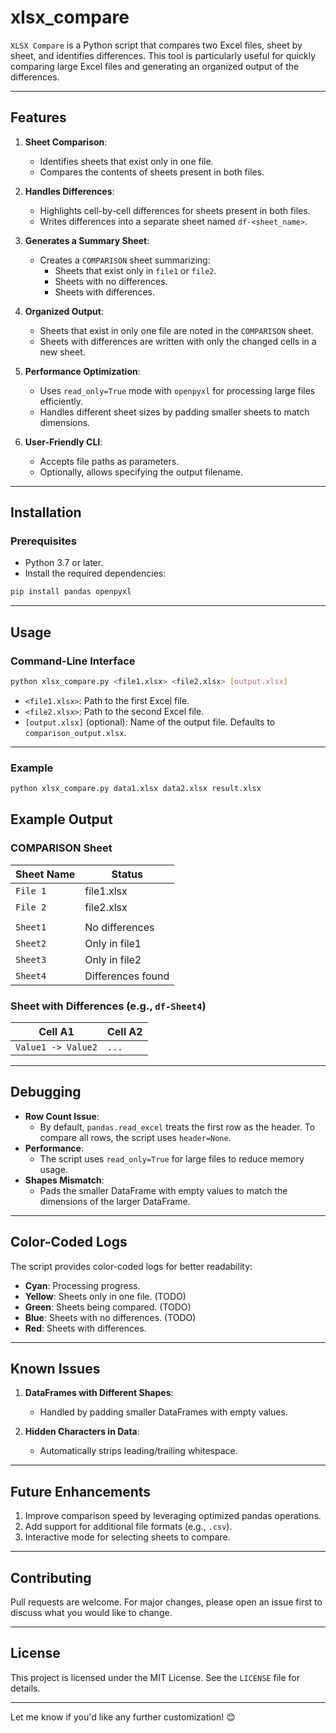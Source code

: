 # xlsx_compare

`XLSX Compare` is a Python script that compares two Excel files, sheet by sheet, and identifies differences. This tool is particularly useful for quickly comparing large Excel files and generating an organized output of the differences.

---

## Features

1. **Sheet Comparison**:

   - Identifies sheets that exist only in one file.
   - Compares the contents of sheets present in both files.

2. **Handles Differences**:

   - Highlights cell-by-cell differences for sheets present in both files.
   - Writes differences into a separate sheet named `df-<sheet_name>`.

3. **Generates a Summary Sheet**:

   - Creates a `COMPARISON` sheet summarizing:
     - Sheets that exist only in `file1` or `file2`.
     - Sheets with no differences.
     - Sheets with differences.

4. **Organized Output**:

   - Sheets that exist in only one file are noted in the `COMPARISON` sheet.
   - Sheets with differences are written with only the changed cells in a new sheet.

5. **Performance Optimization**:

   - Uses `read_only=True` mode with `openpyxl` for processing large files efficiently.
   - Handles different sheet sizes by padding smaller sheets to match dimensions.

6. **User-Friendly CLI**:

   - Accepts file paths as parameters.
   - Optionally, allows specifying the output filename.

---

## Installation

### Prerequisites

- Python 3.7 or later.
- Install the required dependencies:

```bash
pip install pandas openpyxl
```

---

## Usage

### Command-Line Interface

```bash
python xlsx_compare.py <file1.xlsx> <file2.xlsx> [output.xlsx]
```

- `<file1.xlsx>`: Path to the first Excel file.
- `<file2.xlsx>`: Path to the second Excel file.
- `[output.xlsx]` (optional): Name of the output file. Defaults to `comparison_output.xlsx`.

---

### Example

```bash
python xlsx_compare.py data1.xlsx data2.xlsx result.xlsx
```

## Example Output

### COMPARISON Sheet

| **Sheet Name** | **Status**        |
| -------------- | ----------------- |
| `File 1`       | file1.xlsx        |
| `File 2`       | file2.xlsx        |
|                |                   |
| `Sheet1`       | No differences    |
| `Sheet2`       | Only in file1     |
| `Sheet3`       | Only in file2     |
| `Sheet4`       | Differences found |

### Sheet with Differences (e.g., `df-Sheet4`)

| **Cell A1**        | **Cell A2** |
| ------------------ | ----------- |
| `Value1 -> Value2` | `...`       |

---

## Debugging

- **Row Count Issue**:
  - By default, `pandas.read_excel` treats the first row as the header. To compare all rows, the script uses `header=None`.
- **Performance**:
  - The script uses `read_only=True` for large files to reduce memory usage.
- **Shapes Mismatch**:
  - Pads the smaller DataFrame with empty values to match the dimensions of the larger DataFrame.

---

## Color-Coded Logs

The script provides color-coded logs for better readability:

- **Cyan**: Processing progress.
- **Yellow**: Sheets only in one file. (TODO)
- **Green**: Sheets being compared. (TODO)
- **Blue**: Sheets with no differences. (TODO)
- **Red**: Sheets with differences.

---

## Known Issues

1. **DataFrames with Different Shapes**:

   - Handled by padding smaller DataFrames with empty values.

2. **Hidden Characters in Data**:
   - Automatically strips leading/trailing whitespace.

---

## Future Enhancements

1. Improve comparison speed by leveraging optimized pandas operations.
2. Add support for additional file formats (e.g., `.csv`).
3. Interactive mode for selecting sheets to compare.

---

## Contributing

Pull requests are welcome. For major changes, please open an issue first to discuss what you would like to change.

---

## License

This project is licensed under the MIT License. See the `LICENSE` file for details.

---

Let me know if you'd like any further customization! 😊
